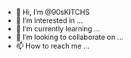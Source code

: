 - 👋 Hi, I’m @90sKITCHS
- 👀 I’m interested in ...
- 🌱 I’m currently learning ...
- 💞️ I’m looking to collaborate on ...
- 📫 How to reach me ...

<!---
90sKITCHS/90sKITCHS is a ✨ special ✨ repository because its `README.md` (this file) appears on your GitHub profile.
You can click the Preview link to take a look at your changes.
--->

